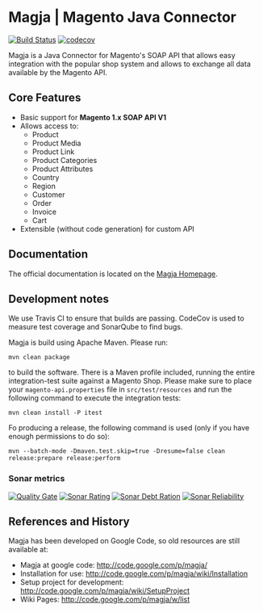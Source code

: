 # Magja | Magento Java Connector
[![Build Status](https://travis-ci.org/magja/magja.svg?branch=master)](https://travis-ci.org/magja/magja)
[![codecov](https://codecov.io/gh/magja/magja/branch/master/graph/badge.svg)](https://codecov.io/gh/magja/magja)

Magja is a Java Connector for Magento's SOAP API that allows easy integration with the popular shop system
and allows to exchange all data available by the Magento API.

## Core Features
* Basic support for **Magento 1.x SOAP API V1**
* Allows access to:
  * Product
  * Product Media
  * Product Link
  * Product Categories
  * Product Attributes
  * Country
  * Region
  * Customer
  * Order
  * Invoice
  * Cart
* Extensible (without code generation) for custom API

## Documentation

The official documentation is located on the [Magja Homepage](http://magja.net/).

## Development notes

We use Travis CI to ensure that builds are passing. CodeCov is used to measure test coverage and SonarQube to find bugs.

Magja is build using Apache Maven. Please run:

    mvn clean package

to build the software. There is a Maven profile included, running the entire integration-test suite against a Magento Shop.
Please make sure to place your `magento-api.properties` file in `src/test/resources` and run the following command to execute the integration tests:

    mvn clean install -P itest

Fo producing a release, the following command is used (only if you have enough permissions to do so):

    mvn --batch-mode -Dmaven.test.skip=true -Dresume=false clean release:prepare release:perform

### Sonar metrics

[![Quality Gate](https://sonarqube.com/api/badges/gate?key=net.magja:magja)](https://sonarcloud.io/dashboard?id=net.magja%3Amagja)
[![Sonar Rating](https://sonarqube.com/api/badges/measure?key=net.magja:magja&metric=sqale_rating)](https://sonarcloud.io/dashboard?id=net.magja%3Amagja)
[![Sonar Debt Ration](https://sonarqube.com/api/badges/measure?key=net.magja:magja&metric=sqale_debt_ratio)](https://sonarcloud.io/dashboard?id=net.magja%3Amagja)
[![Sonar Reliability](https://sonarqube.com/api/badges/measure?key=net.magja:magja&metric=reliability_rating)](https://sonarcloud.io/dashboard?id=net.magja%3Amagja)

## References and History

Magja has been developed on Google Code, so old resources are still available at:

* Magja at google code: http://code.google.com/p/magja/
* Installation for use: http://code.google.com/p/magja/wiki/Installation
* Setup project for development: http://code.google.com/p/magja/wiki/SetupProject
* Wiki Pages: http://code.google.com/p/magja/w/list
